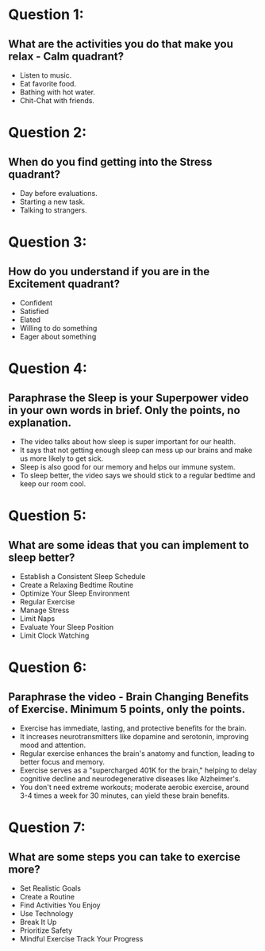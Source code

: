 # Question 1:
## What are the activities you do that make you relax - Calm quadrant?
- Listen to music.
- Eat favorite food.
- Bathing with hot water.
- Chit-Chat with friends.

# Question 2:
## When do you find getting into the Stress quadrant?
- Day before evaluations.
- Starting a new task.
- Talking to strangers.

# Question 3:
## How do you understand if you are in the Excitement quadrant?
- Confident
- Satisfied
- Elated
- Willing to do something
- Eager about something

# Question 4:
## Paraphrase the Sleep is your Superpower video in your own words in brief. Only the points, no explanation.
- The video talks about how sleep is super important for our health. 
- It says that not getting enough sleep can mess up our brains and make us more likely to get sick. 
- Sleep is also good for our memory and helps our immune system. 
- To sleep better, the video says we should stick to a regular bedtime and keep our room cool. 

# Question 5:
## What are some ideas that you can implement to sleep better?
- Establish a Consistent Sleep Schedule
- Create a Relaxing Bedtime Routine
- Optimize Your Sleep Environment
- Regular Exercise
- Manage Stress
- Limit Naps
- Evaluate Your Sleep Position
- Limit Clock Watching

# Question 6:
## Paraphrase the video - Brain Changing Benefits of Exercise. Minimum 5 points, only the points.
- Exercise has immediate, lasting, and protective benefits for the brain.
- It increases neurotransmitters like dopamine and serotonin, improving mood and attention.
- Regular exercise enhances the brain's anatomy and function, leading to better focus and memory.
- Exercise serves as a "supercharged 401K for the brain," helping to delay cognitive decline and neurodegenerative diseases like Alzheimer's.
- You don't need extreme workouts; moderate aerobic exercise, around 3-4 times a week for 30 minutes, can yield these brain benefits.

#  Question 7:
## What are some steps you can take to exercise more?
- Set Realistic Goals
- Create a Routine
- Find Activities You Enjoy
- Use Technology
- Break It Up
- Prioritize Safety
- Mindful Exercise
Track Your Progress
